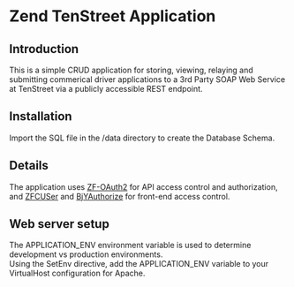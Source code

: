 Zend TenStreet Application
=======================

Introduction
------------
This is a simple CRUD application for storing, viewing, relaying and submitting commerical driver applications to a 3rd Party SOAP Web Service at TenStreet via a publicly accessible REST endpoint. 

Installation
------------
Import the SQL file in the /data directory to create the Database Schema.

Details
------------
The application uses [ZF-OAuth2](https://github.com/zfcampus/zf-oauth2) for API access control and authorization, and [ZFCUSer](https://github.com/ZF-Commons/ZfcUser) and [BjYAuthorize](https://github.com/bjyoungblood/BjyAuthorize) for front-end access control. 

Web server setup
----------------
The APPLICATION_ENV environment variable is used to determine development vs production environments.  
Using the SetEnv directive, add the APPLICATION_ENV variable to your VirtualHost configuration for Apache.  